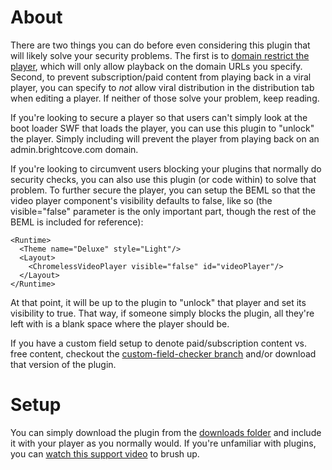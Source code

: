 About
=====

There are two things you can do before even considering this plugin that will likely solve your security problems. The first is to [domain restrict the player](http://support.brightcove.com/en/docs/editing-settings-players-availability-tab), which will only allow playback on the domain URLs you specify. Second, to prevent subscription/paid content from playing back in a viral player, you can specify to _not_ allow viral distribution in the distribution tab when editing a player. If neither of those solve your problem, keep reading.

If you're looking to secure a player so that users can't simply look at the boot loader SWF that loads the player, you can use this plugin to "unlock" the player. Simply including will prevent the player from playing back on an admin.brightcove.com domain.

If you're looking to circumvent users blocking your plugins that normally do security checks, you can also use this plugin (or code within) to solve that problem. To further secure the player, you can setup the BEML so that the video player component's visibility defaults to false, like so (the visible="false" parameter is the only important part, though the rest of the BEML is included for reference):

```
<Runtime>
  <Theme name="Deluxe" style="Light"/>
  <Layout>
    <ChromelessVideoPlayer visible="false" id="videoPlayer"/>
  </Layout>
</Runtime>
```

At that point, it will be up to the plugin to "unlock" that player and set its visibility to true. That way, if someone simply blocks the plugin, all they're left with is a blank space where the player should be.

If you have a custom field setup to denote paid/subscription content vs. free content, checkout the [custom-field-checker branch](https://github.com/BrightcoveOS/Unlock-Player-SWF/tree/custom-field-checker) and/or download that version of the plugin.

Setup
=====

You can simply download the plugin from the [downloads folder](https://github.com/BrightcoveOS/Unlock-Player-SWF/downloads) and include it with your player as you normally would. If you're unfamiliar with plugins, you can [watch this support video](http://support.brightcove.com/en/docs/video-tutorial-adding-plugins-players) to brush up.